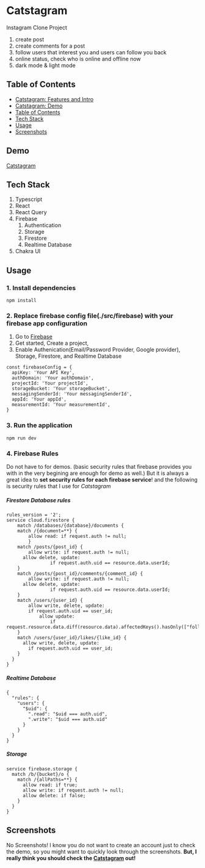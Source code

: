 # Catstagram

Instagram Clone Project

1. create post
2. create comments for a post
3. follow users that interest you and users can follow you back
4. online status, check who is online and offline now
5. dark mode & light mode

## Table of Contents

- [Catstagram: Features and Intro](#Catstagram)
- [Catstagram: Demo](#Demo)
- [Table of Contents](#table-of-contents)
- [Tech Stack](#tech-stack)
- [Usage](#Usage)
- [Screenshots](#Screenshots)

## Demo

[Catstagram](https://catsta-be684.web.app//)

## Tech Stack

1. Typescript
1. React
1. React Query
1. Firebase
   1. Authentication
   1. Storage
   1. Firestore
   1. Realtime Database
1. Chakra UI

## Usage

### 1. Install dependencies

```
npm install
```

### 2. Replace firebase config file(./src/firebase) with your firebase app configuration

1. Go to [Firebase](https://firebase.google.com/)
2. Get started, Create a project,
3. Enable Authenication(Email/Password Provider, Google provider), Storage, Firestore, and Realtime Database

```
const firebaseConfig = {
  apiKey: 'Your API Key',
  authDomain: 'Your authDomain',
  projectId: 'Your projectId',
  storageBucket: 'Your storageBucket',
  messagingSenderId: 'Your messagingSenderId',
  appId: 'Your appId',
  measurementId: 'Your measurementId',
}
```

### 3. Run the application

```
npm run dev
```

### 4. Firebase Rules

Do not have to for demos. (basic security rules that firebase provides you with in the very begining are enough for demo as well.)
But it is always a great idea to **set security rules for each firebase service**! and the following is security rules that I use for _Catstagram_

##### Firestore Database rules

```
rules_version = '2';
service cloud.firestore {
	match /databases/{database}/documents {
    match /{document=**} {
   		allow read: if request.auth != null;
		}
    match /posts/{post_id} {
    	allow write: if request.auth != null;
      allow delete, update:
				if request.auth.uid == resource.data.userId;
    }
    match /posts/{post_id}/comments/{comment_id} {
    	allow write: if request.auth != null;
      allow delete, update:
				if request.auth.uid == resource.data.userId;
    }
    match /users/{user_id} {
	    allow write, delete, update:
      	if request.auth.uid == user_id;
			allow update:
				if request.resource.data.diff(resource.data).affectedKeys().hasOnly(["followers"]);
    }
    match /users/{user_id}/likes/{like_id} {
      allow write, delete, update:
      	if request.auth.uid == user_id;
    }
  }
}

```

##### Realtime Database

```
{
  "rules": {
    "users": {
      "$uid": {
        ".read": "$uid === auth.uid",
        ".write": "$uid === auth.uid"
      }
    }
  }
}
```

##### Storage

```
service firebase.storage {
  match /b/{bucket}/o {
    match /{allPaths=**} {
      allow read: if true;
      allow write: if request.auth != null;
      allow delete: if false;
    }
  }
}
```

## Screenshots

No Screenshots! I know you do not want to create an account just to check the demo, so you might want to quickly look through the screenshots. **But, I really think you should check the [Catstagram](https://catsta-be684.web.app//) out!**
